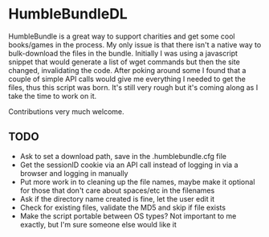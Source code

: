 # HumbleBundleDL

HumbleBundle is a great way to support charities and get some cool books/games in the process. My only issue is that there isn't a native way to bulk-download the files in the bundle. Initially I was using a javascript snippet that would generate a list of wget commands but then the site changed, invalidating the code. After poking around some I found that a couple of simple API calls would give me everything I needed to get the files, thus this script was born. It's still very rough but it's coming along as I take the time to work on it.

Contributions very much welcome.

## TODO
* Ask to set a download path, save in the .humblebundle.cfg file
* Get the sessionID cookie via an API call instead of logging in via a browser and logging in manually
* Put more work in to cleaning up the file names, maybe make it optional for those that don't care about spaces/etc in the filenames
* Ask if the directory name created is fine, let the user edit it
* Check for existing files, validate the MD5 and skip if file exists
* Make the script portable between OS types? Not important to me exactly, but I'm sure someone else would like it
